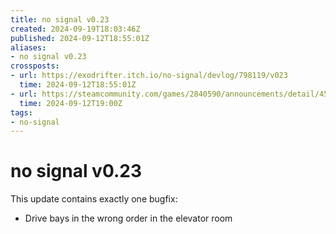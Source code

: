 ```yaml
---
title: no signal v0.23
created: 2024-09-19T18:03:46Z
published: 2024-09-12T18:55:01Z
aliases:
- no signal v0.23
crossposts:
- url: https://exodrifter.itch.io/no-signal/devlog/798119/v023
  time: 2024-09-12T18:55:01Z
- url: https://steamcommunity.com/games/2840590/announcements/detail/4566175748886816196
  time: 2024-09-12T19:00Z
tags:
- no-signal
---
```


# no signal v0.23

This update contains exactly one bugfix:
- Drive bays in the wrong order in the elevator room
